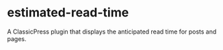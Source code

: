 # estimated-read-time
A ClassicPress plugin that displays the anticipated read time for posts and pages.
